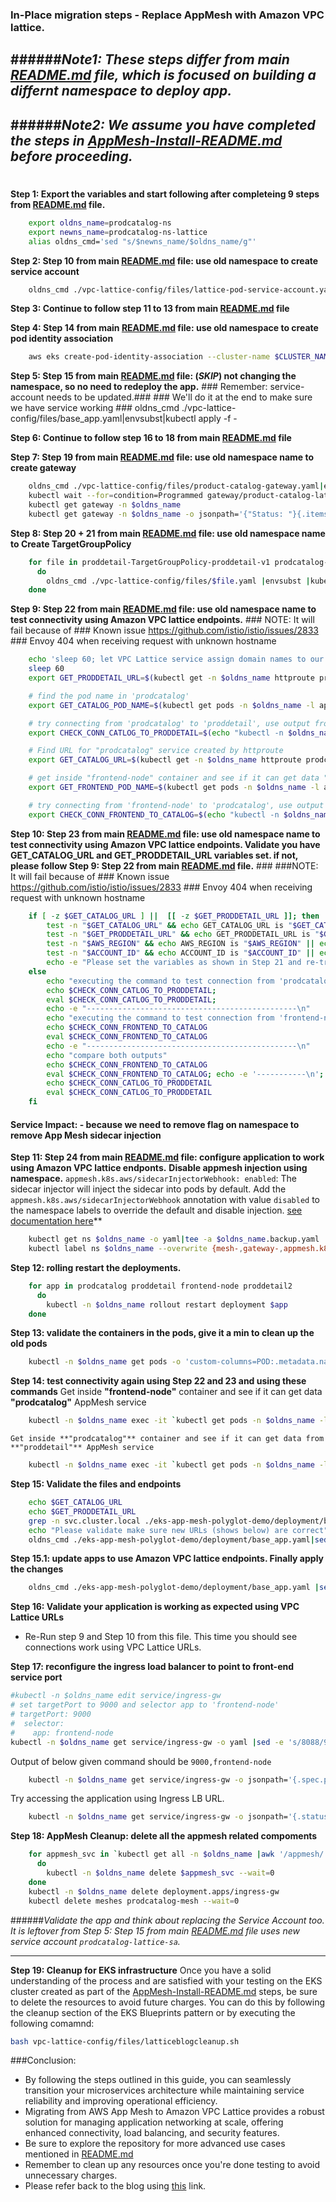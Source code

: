 ### In-Place migration steps - Replace AppMesh with Amazon VPC lattice. 

######*Note1: These steps differ from main [README.md](README.md) file, which is focused on building a differnt namespace to deploy app.*
-------
######*Note2: We assume you have completed the steps in [AppMesh-Install-README.md](AppMesh-Install-README.md) before proceeding.*
------
#
**Step 1: Export the variables and start following after completeing 9 steps from [README.md](README.md) file.**

```bash
	export oldns_name=prodcatalog-ns
	export newns_name=prodcatalog-ns-lattice
	alias oldns_cmd='sed "s/$newns_name/$oldns_name/g"'
```

**Step 2: Step 10 from main [README.md](README.md) file: use old namespace to create service account**

```bash
	oldns_cmd ./vpc-lattice-config/files/lattice-pod-service-account.yaml|envsubst|kubectl apply -f -
```

**Step 3: Continue to follow step 11 to 13 from main [README.md](README.md) file**

**Step 4: Step 14 from main [README.md](README.md) file: use old namespace to create pod identity association**

```bash
	aws eks create-pod-identity-association --cluster-name $CLUSTER_NAME --role-arn $VPCLatticeProdcatalogIAMRoleArn --namespace $oldns_name --service-account prodcatalog-lattice-sa
```

**Step 5: Step 15 from main [README.md](README.md) file: (***SKIP***) not changing the namespace, so no need to redeploy the app.**
	### Remember: service-account needs to be updated.###
	### We'll do it at the end to make sure we have service working
	### oldns_cmd ./vpc-lattice-config/files/base_app.yaml|envsubst|kubectl apply -f -

**Step 6: Continue to follow step 16 to 18 from main [README.md](README.md) file**

**Step 7: Step 19 from main [README.md](README.md) file: use old namespace name to create gateway**

```bash
	oldns_cmd ./vpc-lattice-config/files/product-catalog-gateway.yaml|envsubst|kubectl apply -f -
	kubectl wait --for=condition=Programmed gateway/product-catalog-lattice-gw -n $oldns_name
	kubectl get gateway -n $oldns_name
	kubectl get gateway -n $oldns_name -o jsonpath='{"Status: "}{.items[*].status.conditions[1].reason}{", "}{"Reason_or_DNS_Name: "}{.items[*].status.conditions[1].message}{"\n"}'
```

**Step 8: Step 20 + 21 from main [README.md](README.md) file: use old namespace name to Create TargetGroupPolicy**

```bash
	for file in proddetail-TargetGroupPolicy-proddetail-v1 prodcatalog-TargetGroupPolicy frontend-node-TargetGroupPolicy proddetail-HTTPRoute prodcatalog-HTTPRoute frontend-node-HTTPRoute
	  do
		oldns_cmd ./vpc-lattice-config/files/$file.yaml |envsubst |kubectl apply -f -
	done
```

**Step 9: Step 22 from main [README.md](README.md) file: use old namespace name to test connectivity using Amazon VPC lattice endpoints.**
	### NOTE: It will fail because of ### Known issue https://github.com/istio/istio/issues/2833 ### Envoy 404 when receiving request with unknown hostname	

```bash
	echo 'sleep 60; let VPC Lattice service assign domain names to our httproutes'
	sleep 60
    export GET_PRODDETAIL_URL=$(kubectl get -n $oldns_name httproute proddetail-httproute -o jsonpath='{.metadata.annotations.application-networking\.k8s\.aws/lattice-assigned-domain-name}')

    # find the pod name in 'prodcatalog'
    export GET_CATALOG_POD_NAME=$(kubectl get pods -n $oldns_name -l app=prodcatalog -o jsonpath='{.items[].metadata.name}')

    # try connecting from 'prodcatalog' to 'proddetail', use output from prvious command to replace 'GET_PRODDETAIL_URL'
    export CHECK_CONN_CATLOG_TO_PRODDETAIL=$(echo "kubectl -n $oldns_name exec -it ${GET_CATALOG_POD_NAME} -c prodcatalog -- curl ${GET_PRODDETAIL_URL}:3000/catalogDetail 2>&1|jq -s") 

    # Find URL for "prodcatalog" service created by httproute
    export GET_CATALOG_URL=$(kubectl get -n $oldns_name httproute prodcatalog-httproute -o jsonpath='{.metadata.annotations.application-networking\.k8s\.aws/lattice-assigned-domain-name}')

    # get inside "frontend-node" container and see if it can get data "prodcatalog" AppMesh service
    export GET_FRONTEND_POD_NAME=$(kubectl get pods -n $oldns_name -l app=frontend-node -o jsonpath='{.items[].metadata.name}')

    # try connecting from 'frontend-node' to 'prodcatalog', use output from prvious command to replace 'GET_CATALOG_URL'
    export CHECK_CONN_FRONTEND_TO_CATALOG=$(echo "kubectl -n $oldns_name exec -it ${GET_FRONTEND_POD_NAME} -c frontend-node -- curl ${GET_CATALOG_URL}:5000/products/ 2>&1|jq -s") 
```

**Step 10: Step 23 from main [README.md](README.md) file: use old namespace name to test connectivity using Amazon VPC lattice endpoints. Validate you have GET_CATALOG_URL and GET_PRODDETAIL_URL variables set. if not, please follow Step 9: Step 22 from main [README.md](README.md) file.**
	### ###NOTE:  It will fail because of ### Known issue https://github.com/istio/istio/issues/2833 ### Envoy 404 when receiving request with unknown hostname	

```bash
    if [ -z $GET_CATALOG_URL ] ||  [[ -z $GET_PRODDETAIL_URL ]]; then
        test -n "$GET_CATALOG_URL" && echo GET_CATALOG_URL is "$GET_CATALOG_URL" || echo GET_CATALOG_URL is not set
        test -n "$GET_PRODDETAIL_URL" && echo GET_PRODDETAIL_URL is "$GET_PRODDETAIL_URL" || echo GET_PRODDETAIL_URL is not set
        test -n "$AWS_REGION" && echo AWS_REGION is "$AWS_REGION" || echo AWS_REGION is not set
        test -n "$ACCOUNT_ID" && echo ACCOUNT_ID is "$ACCOUNT_ID" || echo ACCOUNT_ID is not set
        echo -e "Please set the variables as shown in Step 21 and re-try \n"
    else
        echo "executing the command to test connection from 'prodcatalog' to 'proddetail' using Amazon VPC lattice endponts."; echo
		echo $CHECK_CONN_CATLOG_TO_PRODDETAIL;
        eval $CHECK_CONN_CATLOG_TO_PRODDETAIL;
        echo -e "-----------------------------------------------\n"
        echo "executing the command to test connection from 'frontend-node' to 'prodcatalog' using Amazon VPC lattice endponts."; echo
		echo $CHECK_CONN_FRONTEND_TO_CATALOG
        eval $CHECK_CONN_FRONTEND_TO_CATALOG
        echo -e "-----------------------------------------------\n"
        echo "compare both outputs"
		echo $CHECK_CONN_FRONTEND_TO_CATALOG
        eval $CHECK_CONN_FRONTEND_TO_CATALOG; echo -e '-----------\n';
		echo $CHECK_CONN_CATLOG_TO_PRODDETAIL
		eval $CHECK_CONN_CATLOG_TO_PRODDETAIL
    fi
```

#### **Service Impact**: - because we need to remove flag on namespace to remove App Mesh sidecar injection ####

**Step 11: Step 24 from main [README.md](README.md) file: configure application to work using Amazon VPC lattice endponts.**
	**Disable appmesh injection using namespace.** `appmesh.k8s.aws/sidecarInjectorWebhook: enabled`: The sidecar injector will inject the sidecar into pods by default. Add the `appmesh.k8s.aws/sidecarInjectorWebhook` annotation with value `disabled` to the namespace labels to override the default and disable injection. [see documentation here](https://aws.github.io/aws-app-mesh-controller-for-k8s/reference/injector/)**
		
``` bash
	kubectl get ns $oldns_name -o yaml|tee -a $oldns_name.backup.yaml
	kubectl label ns $oldns_name --overwrite {mesh-,gateway-,appmesh.k8s.aws/sidecarInjectorWebhook-}
```



**Step 12:	rolling restart the deployments.**

```bash		
	for app in prodcatalog proddetail frontend-node proddetail2
	  do
		kubectl -n $oldns_name rollout restart deployment $app
	done
```

**Step 13: validate the containers in the pods, give it a min to clean up the old pods**

```bash
	kubectl -n $oldns_name get pods -o 'custom-columns=POD:.metadata.name,CONTAINER:.spec.containers[*].name' |egrep -i 'prodcatalog|proddetail|frontend-node|proddetail2'
```
	
**Step 14: test connectivity again using Step 22 and 23 and using these commands**
	Get inside **"frontend-node"** container and see if it can get data **"prodcatalog"** AppMesh service

```bash
	kubectl -n $oldns_name exec -it `kubectl get pods -n $oldns_name -l app=frontend-node -o jsonpath='{.items[].metadata.name}'` -c frontend-node -- curl http://prodcatalog.prodcatalog-ns.svc.cluster.local:5000/products/ 2>&1|jq -s
```

	Get inside **"prodcatalog"** container and see if it can get data from **"proddetail"** AppMesh service

```bash
	kubectl -n $oldns_name exec -it `kubectl get pods -n $oldns_name -l app=prodcatalog -o jsonpath='{.items[].metadata.name}'` -c prodcatalog -- curl http://proddetail.prodcatalog-ns.svc.cluster.local:3000/catalogDetail 2>&1|jq -s
```

**Step 15: Validate the files and endpoints**

```bash
	echo $GET_CATALOG_URL
	echo $GET_PRODDETAIL_URL
	grep -n svc.cluster.local ./eks-app-mesh-polyglot-demo/deployment/base_app.yaml
	echo "Please validate make sure new URLs (shows below) are correct"		
	oldns_cmd ./eks-app-mesh-polyglot-demo/deployment/base_app.yaml|sed -e "s/prodcatalog.prodcatalog-ns.svc.cluster.local/$GET_CATALOG_URL/g" -e "s/proddetail.prodcatalog-ns.svc.cluster.local/$GET_PRODDETAIL_URL/g" |envsubst |egrep -n ':5000/products/|:3000/catalogDetail'
```

**Step 15.1: update apps to use Amazon VPC lattice endpoints. Finally apply the changes**

```bash
	oldns_cmd ./eks-app-mesh-polyglot-demo/deployment/base_app.yaml |sed -e "s/prodcatalog.prodcatalog-ns.svc.cluster.local/$GET_CATALOG_URL/g" -e "s/proddetail.prodcatalog-ns.svc.cluster.local/$GET_PRODDETAIL_URL/g"|envsubst|kubectl apply -f -
```

**Step 16: Validate your application is working as expected using VPC Lattice URLs**
+ Re-Run step 9 and Step 10 from this file. This time you should see connections work using VPC Lattice URLs.

**Step 17: reconfigure the ingress load balancer to point to front-end service port**

```bash
#kubectl -n $oldns_name edit service/ingress-gw
# set targetPort to 9000 and selector app to 'frontend-node'
# targetPort: 9000
#  selector:
#    app: frontend-node
kubectl -n $oldns_name get service/ingress-gw -o yaml |sed -e 's/8088/9000/g' -e "s/app:.*/app: frontend-node/"|kubectl apply -f -

```
Output of below given command should be `9000,frontend-node`

```bash
	kubectl -n $oldns_name get service/ingress-gw -o jsonpath='{.spec.ports[0].targetPort},{.spec.selector.app}'
```

Try accessing the application using Ingress LB URL.

```bash
	kubectl -n $oldns_name get service/ingress-gw -o jsonpath='{.status.loadBalancer.ingress[0].hostname}'
```

**Step 18: AppMesh Cleanup: delete all the appmesh related compoments**
```bash
	for appmesh_svc in `kubectl get all -n $oldns_name |awk '/appmesh/ {print $1}'`
	  do
		kubectl -n $oldns_name delete $appmesh_svc --wait=0
	done
	kubectl -n $oldns_name delete deployment.apps/ingress-gw
	kubectl delete meshes prodcatalog-mesh --wait=0
```
######*Validate the app and think about replacing the Service Account too. It is leftover from Step 5: Step 15 from main [README.md](README.md) file uses new service account `prodcatalog-lattice-sa`.*

-------
**Step 19: Cleanup for EKS infrastructure**
Once you have a solid understanding of the process and are satisfied with your testing on the EKS cluster created as part of the [AppMesh-Install-README.md](AppMesh-Install-README.md) steps, be sure to delete the resources to avoid future charges. You can do this by following the cleanup section of the EKS Blueprints pattern or by executing the following comamnd:

```bash
bash vpc-lattice-config/files/latticeblogcleanup.sh
```

###Conclusion:
+ By following the steps outlined in this guide, you can seamlessly transition your microservices architecture while maintaining service reliability and improving operational efficiency. 
+ Migrating from AWS App Mesh to Amazon VPC Lattice provides a robust solution for managing application networking at scale, offering enhanced connectivity, load balancing, and security features. 
+ Be sure to explore the repository for more advanced use cases mentioned in [README.md](../README.md)
+ Remember to clean up any resources once you're done testing to avoid unnecessary charges.
+ Please refer back to the blog using [this](link_to_be_added_here) link.
